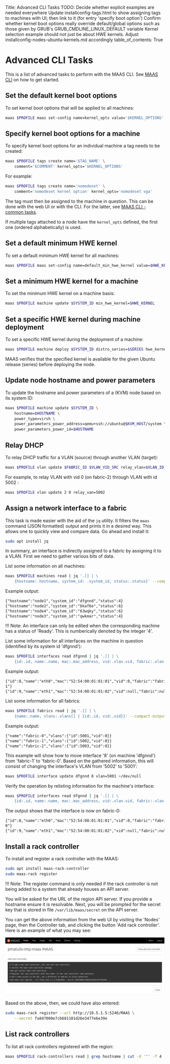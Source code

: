 Title: Advanced CLI Tasks
TODO:  Decide whether explicit examples are needed everywhere
       Update installconfig-tags.html to show assigning tags to machines with UI; then link to it (for entry 'specify boot option') 
       Confirm whether kernel boot options really override default/global options such as those given by GRUB's GRUB_CMDLINE_LINUX_DEFAULT variable
       Kernel selection example should not just be about HWE kernels. Adjust installconfig-nodes-ubuntu-kernels.md accordingly
table_of_contents: True


# Advanced CLI Tasks

This is a list of advanced tasks to perform with the MAAS CLI. See
[MAAS CLI][manage-cli] on how to get started.


## Set the default kernel boot options

To set kernel boot options that will be applied to all machines:

```bash
maas $PROFILE maas set-config name=kernel_opts value='$KERNEL_OPTIONS'
```

## Specify kernel boot options for a machine

To specify kernel boot options for an individual machine a tag needs to be
created:

```bash
maas $PROFILE tags create name='$TAG_NAME' \
	comment='$COMMENT' kernel_opts='$KERNEL_OPTIONS'
```

For example:

```bash
maas $PROFILE tags create name='nomodeset' \
	comment='nomodeset kernel option' kernel_opts='nomodeset vga'
```

The tag must then be assigned to the machine in question. This can be done
with the web UI or with the CLI. For the latter, see
[MAAS CLI - common tasks][cli-assign-tag-to-node].

If multiple tags attached to a node have the `kernel_opts` defined, the first
one (ordered alphabetically) is used.


## Set a default minimum HWE kernel

To set a default minimum HWE kernel for all machines:

```bash
maas $PROFILE maas set-config name=default_min_hwe_kernel value=$HWE_KERNEL
```


## Set a minimum HWE kernel for a machine

To set the minimum HWE kernel on a machine basis:

```bash
maas $PROFILE machine update $SYSTEM_ID min_hwe_kernel=$HWE_KERNEL
```


## Set a specific HWE kernel during machine deployment

To set a specific HWE kernel during the deployment of a machine:

```bash
maas $PROFILE machine deploy $SYSTEM_ID distro_series=$SERIES hwe_kernel=$HWE_KERNEL
```

MAAS verifies that the specified kernel is available for the given Ubuntu
release (series) before deploying the node. 


## Update node hostname and power parameters

To update the hostname and power parameters of a (KVM) node based on its
system ID:

```bash
maas $PROFILE machine update $SYSTEM_ID \
	hostname=$HOSTNAME \
	power_type=virsh \
	power_parameters_power_address=qemu+ssh://ubuntu@$KVM_HOST/system \
	power_parameters_power_id=$HOSTNAME
```


## Relay DHCP

To relay DHCP traffic for a VLAN (source) through another VLAN (target):

```bash
maas $PROFILE vlan update $FABRIC_ID $VLAN_VID_SRC relay_vlan=$VLAN_ID_TARGET
```

For example, to relay VLAN with vid 0 (on fabric-2) through VLAN with id 5002 :

```bash
maas $PROFILE vlan update 2 0 relay_van=5002
```


## Assign a network interface to a fabric

This task is made easier with the aid of the `jq` utility. It filters the
`maas` command (JSON formatted) output and prints it in a desired way. This
allows one to quickly view and compare data. Go ahead and install it:

```bash
sudo apt install jq
```

In summary, an interface is indirectly assigned to a fabric by assigning it to
a VLAN. First we need to gather various bits of data.

List some information on all machines:

```bash
maas $PROFILE machines read | jq '.[] | \
	{hostname:.hostname, system_id: .system_id, status:.status}' --compact-output
```

Example output:

```no-highlight
{"hostname":"node1","system_id":"dfgnnd","status":4}
{"hostname":"node2","system_id":"bkaf6e","status":6}
{"hostname":"node4","system_id":"63wqky","status":6}
{"hostname":"node3","system_id":"qwkmar","status":4}
```

!!! Note:
    An interface can only be edited when the corresponding machine has a
    status of 'Ready'. This is numberically denoted by the integer '4'.

List some information for all interfaces on the machine in question (identified
by its system id 'dfgnnd'):

```bash
maas $PROFILE interfaces read dfgnnd | jq '.[] | \
	{id:.id, name:.name, mac:.mac_address, vid:.vlan.vid, fabric:.vlan.fabric}' --compact-output
```

Example output:

```no-highlight
{"id":8,"name":"eth0","mac":"52:54:00:01:01:01","vid":0,"fabric":"fabric-1"}
{"id":9,"name":"eth1","mac":"52:54:00:01:01:02","vid":null,"fabric":null}
```

List some information for all fabrics:

```bash
maas $PROFILE fabrics read | jq '.[] | \
	{name:.name, vlans:.vlans[] | {id:.id, vid:.vid}}' --compact-output
```

Example output:

```no-highlight
{"name":"fabric-0","vlans":{"id":5001,"vid":0}}
{"name":"fabric-1","vlans":{"id":5002,"vid":0}}
{"name":"fabric-2","vlans":{"id":5003,"vid":0}}
```

This example will show how to move interface '8' (on machine 'dfgnnd') from
'fabric-1' to 'fabric-0'. Based on the gathered information, this will consist
of changing the interface's VLAN from '5002' to '5001':

```bash
maas $PROFILE interface update dfgnnd 8 vlan=5001 >/dev/null
```

Verify the operation by relisting information for the machine's interface:

```bash
maas $PROFILE interfaces read dfgnnd | jq '.[] | \
	{id:.id, name:.name, mac:.mac_address, vid:.vlan.vid, fabric:.vlan.fabric}' --compact-output
```

The output shows that the interface is now on fabric-0:

```no-highlight
{"id":8,"name":"eth0","mac":"52:54:00:01:01:01","vid":0,"fabric":"fabric-0"}
{"id":9,"name":"eth1","mac":"52:54:00:01:01:02","vid":null,"fabric":null}
```


## Install a rack controller

To install and register a rack controller with the MAAS:

```bash
sudo apt install maas-rack-controller
sudo maas-rack register
```

!!! Note: 
    The register command is only needed if the rack controller is not
    being added to a system that already houses an API server.

You will be asked for the URL of the region API server. If you provide a
hostname ensure it is resolvable. Next, you will be prompted for the secret key
that is stored in file `/var/lib/maas/secret` on the API server.

You can get the above information from the web UI by visiting the 'Nodes' page,
then the Controller tab, and clicking the button 'Add rack controller'. Here
is an example of what you may see:

![cli-install-rackd][img__2.2_cli-install-rackd]

Based on the above, then, we could have also entered:

```bash
sudo maas-rack register --url http://10.5.1.5:5240/MAAS \
	--secret fa847000e7cb681101d26e3477e6e39e
```


## List rack controllers

To list all rack controllers registered with the region:

```bash
maas $PROFILE rack-controllers read | grep hostname | cut -d '"' -f 4
```


<!-- LINKS -->

[manage-cli]: manage-cli.md
[cli-assign-tag-to-node]: manage-cli-common.md#assign-a-tag-to-a-node

[img__2.2_cli-install-rackd]: ../media/manage-maas-cli-advanced__2.2_install-rackd.png
